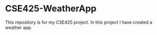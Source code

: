 # CSE425-WeatherApp
This repository is for my CSE425 project. In this project I have created a weather app. 
